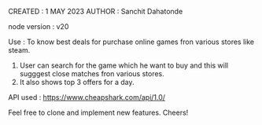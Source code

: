 CREATED : 1 MAY 2023
AUTHOR : Sanchit Dahatonde

node version : v20

Use : To know best deals for purchase online games fron various stores like steam.
1. User can search for the game which he want to buy and this will sugggest close matches fron various stores.
2. It also shows top 3 offers for a day.

API used : https://www.cheapshark.com/api/1.0/

Feel free to clone and implement new features. Cheers!
